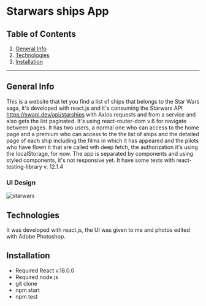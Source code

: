 Starwars ships App
============

## Table of Contents
1. [General Info](#general-info)
2. [Technologies](#technologies)
3. [Installation](#installation)

***
## General Info

This is a website that let you find a list of ships that belongs to the Star Wars saga, it's developed with react.js and it's consuming the Starwars API https://swapi.dev/api/starships with Axios requests and from a service and also gets the list paginated. It's using react-router-dom v.6 for navigate between pages. It has two users, a normal one who can access to the home page and a premium who can access to the the list of ships and the detailed page of each ship including the films in which it has appeared and the pilots who have flown it that are called wth deep fetch, the authorization it's using the localStorage, for now. The app is separated by components and using styled components, it's not responsive yet. It have some tests with react-testing-library v. 12.1.4

### UI Design
![starwars](https://user-images.githubusercontent.com/73828751/163801248-b993237a-7e6c-4690-9efc-c8c8df036c58.jpg)

## Technologies
It was developed with react.js, the UI was given to me and photos edited with Adobe Photoshop. 

## Installation
- Required React v.18.0.0
- Required node.js
- git clone <repository>
- npm start
- npm test
